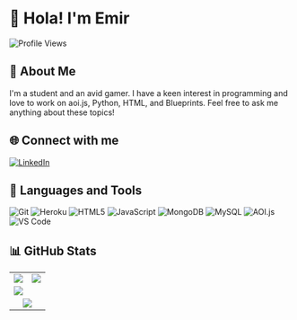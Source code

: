 # 👋 Hola! I'm Emir
![Profile Views](https://komarev.com/ghpvc/?username=emir2099&color=blue)

## 🧑 About Me
I'm a student and an avid gamer. I have a keen interest in programming and love to work on aoi.js, Python, HTML, and Blueprints. Feel free to ask me anything about these topics!

## 🌐 Connect with me
[![LinkedIn](https://img.shields.io/badge/-LinkedIn-blue?style=flat&logo=Linkedin&logoColor=white)](https://www.linkedin.com/in/emir-husain-79555624a/)

## 🧰 Languages and Tools
![Git](https://img.shields.io/badge/-Git-black?style=flat&logo=git)
![Heroku](https://img.shields.io/badge/-Heroku-purple?style=flat&logo=heroku)
![HTML5](https://img.shields.io/badge/-HTML5-E34F26?style=flat&logo=html5&logoColor=white)
![JavaScript](https://img.shields.io/badge/-JavaScript-black?style=flat&logo=javascript)
![MongoDB](https://img.shields.io/badge/-MongoDB-green?style=flat&logo=mongodb)
![MySQL](https://img.shields.io/badge/-MySQL-blue?style=flat&logo=mysql&logoColor=white)
![AOI.js](https://img.shields.io/badge/-AOI.js-blue?style=flat)
![VS Code](https://img.shields.io/badge/-VS_Code-blue?style=flat&logo=visual-studio-code)

## 📊 GitHub Stats
<table>
    <tr>
        <td>
            <img src="https://github-readme-stats.vercel.app/api?username=Emir2099&show_icons=true&title_color=ffd700&theme=tokyonight&count_private=true" />
        </td>
        <td>
            <img src="https://github-readme-stats.vercel.app/api/top-langs/?username=Emir2099&title_color=ffd700&theme=tokyonight&count_private=true" />
        </td>
    </tr>
    <tr>
        <td colspan="2">
            <img src="https://github-profile-trophy.vercel.app/?username=Emir2099&theme=dracula&count_private=true" />
        </td>
    </tr>
    <tr>
        <td colspan="2" align="center">
            <img src="https://github-readme-streak-stats.herokuapp.com/?user=Emir2099&theme=tokyonight&count_private=true" />
        </td>
    </tr>
</table>

